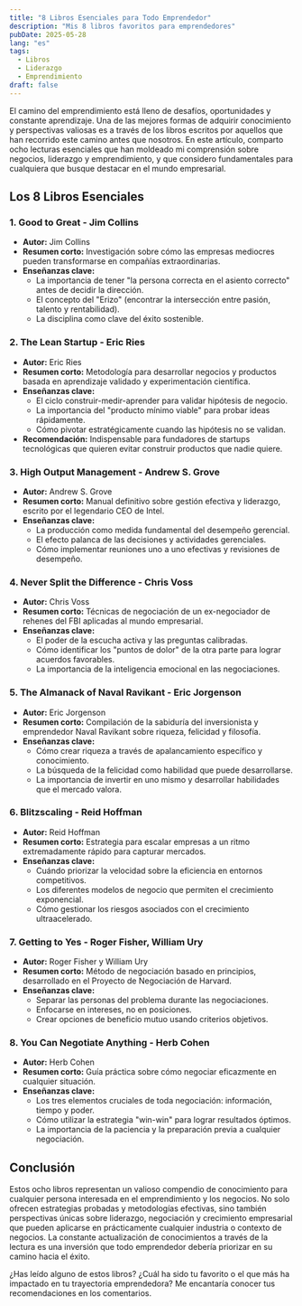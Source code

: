 ```yaml
---
title: "8 Libros Esenciales para Todo Emprendedor"
description: "Mis 8 libros favoritos para emprendedores"
pubDate: 2025-05-28
lang: "es"
tags:
  - Libros
  - Liderazgo
  - Emprendimiento
draft: false
---
```


El camino del emprendimiento está lleno de desafíos, oportunidades y constante aprendizaje. Una de las mejores formas de adquirir conocimiento y perspectivas valiosas es a través de los libros escritos por aquellos que han recorrido este camino antes que nosotros. En este artículo, comparto ocho lecturas esenciales que han moldeado mi comprensión sobre negocios, liderazgo y emprendimiento, y que considero fundamentales para cualquiera que busque destacar en el mundo empresarial.

## Los 8 Libros Esenciales

### 1. Good to Great - Jim Collins

* **Autor:** Jim Collins
* **Resumen corto:** Investigación sobre cómo las empresas mediocres pueden transformarse en compañías extraordinarias.
* **Enseñanzas clave:** 
  * La importancia de tener "la persona correcta en el asiento correcto" antes de decidir la dirección.
  * El concepto del "Erizo" (encontrar la intersección entre pasión, talento y rentabilidad).
  * La disciplina como clave del éxito sostenible.

### 2. The Lean Startup - Eric Ries

* **Autor:** Eric Ries
* **Resumen corto:** Metodología para desarrollar negocios y productos basada en aprendizaje validado y experimentación científica.
* **Enseñanzas clave:** 
  * El ciclo construir-medir-aprender para validar hipótesis de negocio.
  * La importancia del "producto mínimo viable" para probar ideas rápidamente.
  * Cómo pivotar estratégicamente cuando las hipótesis no se validan.
* **Recomendación:** Indispensable para fundadores de startups tecnológicas que quieren evitar construir productos que nadie quiere.

### 3. High Output Management - Andrew S. Grove

* **Autor:** Andrew S. Grove
* **Resumen corto:** Manual definitivo sobre gestión efectiva y liderazgo, escrito por el legendario CEO de Intel.
* **Enseñanzas clave:** 
  * La producción como medida fundamental del desempeño gerencial.
  * El efecto palanca de las decisiones y actividades gerenciales.
  * Cómo implementar reuniones uno a uno efectivas y revisiones de desempeño.

### 4. Never Split the Difference - Chris Voss

* **Autor:** Chris Voss
* **Resumen corto:** Técnicas de negociación de un ex-negociador de rehenes del FBI aplicadas al mundo empresarial.
* **Enseñanzas clave:** 
  * El poder de la escucha activa y las preguntas calibradas.
  * Cómo identificar los "puntos de dolor" de la otra parte para lograr acuerdos favorables.
  * La importancia de la inteligencia emocional en las negociaciones.

### 5. The Almanack of Naval Ravikant - Eric Jorgenson

* **Autor:** Eric Jorgenson
* **Resumen corto:** Compilación de la sabiduría del inversionista y emprendedor Naval Ravikant sobre riqueza, felicidad y filosofía.
* **Enseñanzas clave:** 
  * Cómo crear riqueza a través de apalancamiento específico y conocimiento.
  * La búsqueda de la felicidad como habilidad que puede desarrollarse.
  * La importancia de invertir en uno mismo y desarrollar habilidades que el mercado valora.

### 6. Blitzscaling - Reid Hoffman

* **Autor:** Reid Hoffman
* **Resumen corto:** Estrategia para escalar empresas a un ritmo extremadamente rápido para capturar mercados.
* **Enseñanzas clave:** 
  * Cuándo priorizar la velocidad sobre la eficiencia en entornos competitivos.
  * Los diferentes modelos de negocio que permiten el crecimiento exponencial.
  * Cómo gestionar los riesgos asociados con el crecimiento ultraacelerado.

### 7. Getting to Yes - Roger Fisher, William Ury

* **Autor:** Roger Fisher y William Ury
* **Resumen corto:** Método de negociación basado en principios, desarrollado en el Proyecto de Negociación de Harvard.
* **Enseñanzas clave:** 
  * Separar las personas del problema durante las negociaciones.
  * Enfocarse en intereses, no en posiciones.
  * Crear opciones de beneficio mutuo usando criterios objetivos.

### 8. You Can Negotiate Anything - Herb Cohen

* **Autor:** Herb Cohen
* **Resumen corto:** Guía práctica sobre cómo negociar eficazmente en cualquier situación.
* **Enseñanzas clave:** 
  * Los tres elementos cruciales de toda negociación: información, tiempo y poder.
  * Cómo utilizar la estrategia "win-win" para lograr resultados óptimos.
  * La importancia de la paciencia y la preparación previa a cualquier negociación.

## Conclusión

Estos ocho libros representan un valioso compendio de conocimiento para cualquier persona interesada en el emprendimiento y los negocios. No solo ofrecen estrategias probadas y metodologías efectivas, sino también perspectivas únicas sobre liderazgo, negociación y crecimiento empresarial que pueden aplicarse en prácticamente cualquier industria o contexto de negocios. La constante actualización de conocimientos a través de la lectura es una inversión que todo emprendedor debería priorizar en su camino hacia el éxito.

¿Has leído alguno de estos libros? ¿Cuál ha sido tu favorito o el que más ha impactado en tu trayectoria emprendedora? Me encantaría conocer tus recomendaciones en los comentarios.
